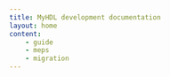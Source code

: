 ```yaml
---
title: MyHDL development documentation
layout: home
content:
    - guide 
    - meps
    - migration
---
```

